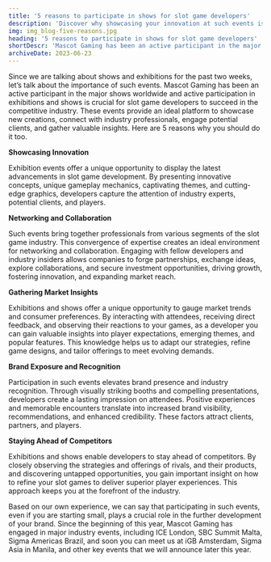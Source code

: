 ```yaml
---
title: '5 reasons to participate in shows for slot game developers'
description: 'Discover why showcasing your innovation at such events is crucial for your brand.'
img: img_blog-five-reasons.jpg
heading: '5 reasons to participate in shows for slot game developers'
shortDescr: 'Mascot Gaming has been an active participant in the major shows worldwide. Active participation in exhibitions and shows is crucial for slot game developers to succeed in the competitive industry. Here are 5 reasons why you should do it too.'
archiveDate: 2023-06-23
---
```

Since we are talking about shows and exhibitions for the past two weeks, let’s talk about the importance of such events. Mascot Gaming has been an active participant in the major shows worldwide and active participation in exhibitions and shows is crucial for slot game developers to succeed in the competitive industry. These events provide an ideal platform to showcase new creations, connect with industry professionals, engage potential clients, and gather valuable insights. Here are 5 reasons why you should do it too. 


**Showcasing Innovation**

Exhibition events offer a unique opportunity to display the latest advancements in slot game development. By presenting innovative concepts, unique gameplay mechanics, captivating themes, and cutting-edge graphics, developers capture the attention of industry experts, potential clients, and players. 



**Networking and Collaboration**

Such events bring together professionals from various segments of the slot game industry. This convergence of expertise creates an ideal environment for networking and collaboration. Engaging with fellow developers and industry insiders allows companies to forge partnerships, exchange ideas, explore collaborations, and secure investment opportunities, driving growth, fostering innovation, and expanding market reach.



**Gathering Market Insights**

Exhibitions and shows offer a unique opportunity to gauge market trends and consumer preferences. By interacting with attendees, receiving direct feedback, and observing their reactions to your games, as a developer you can gain valuable insights into player expectations, emerging themes, and popular features. This knowledge helps us to adapt our strategies, refine game designs, and tailor offerings to meet evolving demands.



**Brand Exposure and Recognition**

Participation in such events elevates brand presence and industry recognition. Through visually striking booths and compelling presentations, developers create a lasting impression on attendees. Positive experiences and memorable encounters translate into increased brand visibility, recommendations, and enhanced credibility. These factors attract clients, partners, and players.





**Staying Ahead of Competitors**

Exhibitions and shows enable developers to stay ahead of competitors. By closely observing the strategies and offerings of rivals, and their products, and discovering untapped opportunities, you gain important insight on how to refine your slot games to deliver superior player experiences. This approach keeps you at the forefront of the industry. 



Based on our own experience, we can say that participating in such events, even if you are starting small, plays a crucial role in the further development of your brand. Since the beginning of this year, Mascot Gaming has engaged in major industry events, including ICE London, SBC Summit Malta, Sigma Americas Brazil, and soon you can meet us at iGB Amsterdam, Sigma Asia in Manila, and other key events that we will announce later this year.
